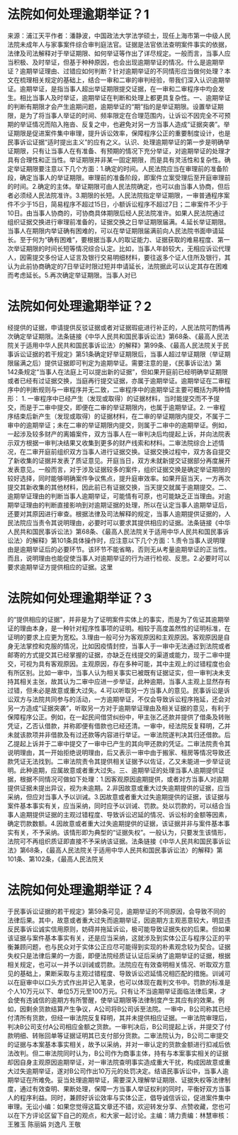 # 法院如何处理逾期举证？1

来源：浦江天平作者：潘静波，中国政法大学法学硕士，现任上海市第一中级人民法院未成年人与家事案件综合审判庭法官。证据是法官依法查明案件事实的依据，法律及司法解释对于举证期限、如何举证等作出了详尽规定。一般而言，当事人应当积极、及时举证，但基于种种原因，也会出现逾期举证的情况。什么是逾期举证？逾期举证理由、过错应如何判断？针对逾期举证的不同情形应当做何处理？本文在梳理相关规定的基础上，结合一审和二审的审判经验，带我们深入认识逾期举证。逾期举证，是指当事人超出举证期限提交证据，在一审和二审程序中均会发生。相比当事人及时举证，逾期举证在判断和处理上都更具复杂性。一、逾期举证的判断有期限才会产生逾期问题，逾期举证的“期”指的是举证期限。设置举证期限，是为了将当事人举证的时间、频率限定在合理范围内，让诉讼不因完全不可预期的举证情况而陷入拖沓、反复之中，也避免对另一方当事人造成“证据突袭”。举证期限是促进案件集中审理，提升诉讼效率，保障程序公正的重要制度设计，也是民事诉讼证据“适时提出主义”的应有之义。认识、处理逾期举证的第一步是明确举证期限，只有让当事人在有准备、有预期的情况下充分举证，对逾期举证的处理才具有合理性和正当性。举证期限并非某一固定期限，而是具有灵活性和复杂性。确定举证期限要注意以下几个方面：1.确定的时间。人民法院应当在审理前的准备阶段，确定当事人的举证期限。审理前的准备阶段，即案件立案受理后至开庭审理前的时间。2.确定的主体。举证期限可由人民法院确定，也可以由当事人协商，但后者必须经人民法院准许。3.期限的长短。人民法院指定举证期限，一审普通程序案件不少于15日，简易程序不超过15日，小额诉讼程序不超过7日；二审案件不少于10日。由当事人协商的，可协商具体期限后经人民法院准许。如果人民法院通过组织证据交换进行审理前准备的，证据交换之日举证期限届满。4.延长举证期限。当事人在期限内举证确有困难的，可以在举证期限届满前向人民法院书面申请延长。至于何为“确有困难”，要根据当事人的取证能力、证据获取的难易程度、第一次举证期限的时间长短等情况综合认定。比如，当事人年龄较大，无相应诉讼代理人，因需提交多份证人证言及银行交易明细材料，要往返多个证人住所及银行，其认为此前协商确定的7日举证时限过短并申请延长，法院据此可以认定其存在困难而考虑延长。5.再次确定举证期限。当事人对已

# 法院如何处理逾期举证？2

经提供的证据，申请提供反驳证据或者对证据瑕疵进行补正的，人民法院可酌情再次确定举证期限。法条链接《中华人民共和国民事诉讼法》第68条、《最高人民法院关于适用中华人民共和国民事诉讼法〉的解释》第99条、《最高人民法院关于民事诉讼证据的若干规定》第51条确定好举证期限后，当事人超过举证期限（举证期限届满之后）提供证据即可判定为逾期举证。需要注意的是，《民事诉讼法》第142条规定“当事人在法庭上可以提出新的证据”，但如果开庭前已经明确举证期限或者已经有过证据交换，当庭再行提交证据，亦属于逾期举证。逾期举证在二审程序中的判断规则与一审程序并无二致，二审程序中的逾期举证主要可概括为两种情形： 1. 一审程序中已经产生（发现或取得）的证据材料，当时能提交而不予提交，而是于二审中提交，即便在二审的举证期限内，也属于逾期举证。2. 一审程序结束后新产生（发现或取得）的证据材料，在二审的举证期限内提交，不属于二审中的逾期举证；未在二审的举证期限内提交，则属于二审中的逾期举证。例如，一起涉及较多财产的离婚案件，双方当事人在一审判决后均提起上诉，并向法院表示双方根据一审判决结果又收集到更多的财产线索和材料。二审法院综合上述情况，在二审开庭前组织双方当事人进行证据交换。证据交换过程中，双方各自提交了新收集的证据并发表了质证意见。开庭当日，双方未就新提交证据部分再度展开发表意见。一般而言，对于涉及证据较多的案件，组织证据交换是确定举证期限的较好选择，同时能够明确案件争议焦点，提升庭审效率。如果开庭当天，一方再次提交其新收集的其他材料，因此前已有证据交换，当天提交就属于逾期提交。二、逾期举证理由的判断当事人逾期举证，可能情有可原，也可能缺乏正当理由。对逾期举证理由的判断直接影响到对逾期证据的处理，所以在认定当事人逾期举证后，还要对其原因进行审查。根据法律及司法解释的规定，当事人逾期提供证据的，人民法院应当责令其说明理由，必要时可以要求其提供相应的证据。法条链接《中华人民共和国民事诉讼法》第68条、《最高人民法院关于适用中华人民共和国民事诉讼法〉的解释》第101条具体操作时，应注意以下几个方面：1.责令当事人说明理由是逾期举证后的必要环节。该环节不能省略，否则无从考量逾期举证的正当性。而且，说明理由也能促使当事人对逾期举证的行为进行检视、反思。2.必要时可以要求逾期举证方提供相应的证据。这里

# 法院如何处理逾期举证？3

的“提供相应的证据”，并非是为了证明案件实体上的事实，而是为了佐证其逾期举证的理由本身，是一种针对程序性事项的证明。相较于高度盖然性的证明标准，在证明的要求上应更为宽松。3.理由一般可分为客观原因和主观原因。客观原因是自身无法掌控和克服的情况，比如因疫情封控，当事人于一审中无法通过到法院或者邮寄的方式提交其已经掌握的证据，亦缺乏在线提交的渠道或能力，现于二审中提交，可视为具有客观原因。主观原因，存在多种可能，其中主观上的过错程度也会有所区别。比如一审中，当事人认为相关事实已被既有证据证实，但一审判决未支持其相关主张，故其认为二审中应进一步举证，此种逾期，当事人主观上显然存有过错，但未必是故意或重大过失。4.可以听取另一方当事人的意见。民事诉讼是诉讼双方与法院共同参与的活动，一方逾期举证，不仅会导致诉讼程序拖延，还会对另一方造成“证据突袭”，听取另一方对于逾期举证理由及相关证据的意见，有利于保障程序公正。例如，在一起民间借贷纠纷中，甲主张乙还款并提供了借条及转账凭证，乙否认借款，并称即便有借款也已经还清。一审中，经法院反复释明，乙并未就该款项并非借款及有过还款等内容进行举证。一审法院遂判决其归还借款。后乙提起上诉并于二审中提交了一审中已产生的其向甲还款的凭证。二审法院责令其说明理由，其一开始拒绝说明理由，后又表示一审中由于搬家、租房等情况导致还款凭证无法找到。二审法院责令其提供相关证据予以佐证，乙又未能进一步举证说明。此种逾期，应属故意或者重大过失。三、逾期举证的处理当事人逾期提供证据，根据不同情况可做如下处理：1.因客观原因逾期提供，或者对方当事人对逾期提供证据未提出异议，视为未逾期。2.非因故意或重大过失逾期提供的证据，应当采纳，但应对当事人予以训诫。3.因故意或者重大过失逾期提供的证据，该证据与案件基本事实有关，应当采纳，同时应予以训诫、罚款。处以罚款的，可以结合当事人逾期提供证据的主观过错程度、导致诉讼迟延的情况、诉讼标的金额等因素，确定罚款数额。4.因故意或者重大过失逾期提供的证据，该证据并非与案件基本事实有关，不予采纳。该情形即为典型的“证据失权”。一般认为，只要发生该情形，法院可不再组织质证即直接不予采纳该证据。法条链接《中华人民共和国民事诉讼法》第68条，《最高人民法院关于适用中华人民共和国民事诉讼法〉的解释》第101条、第102条，《最高人民法院关

# 法院如何处理逾期举证？4

于民事诉讼证据的若干规定》第59条可见，逾期举证的不同原因，会导致不同的法律后果。其中，故意或者重大过失而逾期举证，因逾期方主观恶意较大，明显违反民事诉讼诚实信用原则，妨碍并拖延诉讼，极可能导致证据失权的后果。但如果该证据与案件基本事实有关，还是应当采纳，这就涉及到实体公正与程序公正的平衡兼顾问题，也与民众对于实体公正应尽可能得到实现的朴素观念较为契合。证据失权只是法律后果的一方面，即便法院经质证认证后采纳了逾期举证的证据，根据相关规定，也可以一并予以训诫或罚款。法院应在有效查明相关情况、听取双方意见的基础上，果断采取与主观过错程度、导致诉讼迟延情况相匹配的措施。训诫可以在庭审中以口头方式作出并记入笔录，也可以体现在裁判文书中。罚款的标准是个人10万元以下、单位5万元至100万元。只有让不当逾期举证面临法律后果，才会使有违诚信的逾期方有所警醒，使举证期限等法律制度产生其应有的效果。例如，因剩余货款结算产生争议，A公司将B公司诉至法院。一审中，B公司称其已经付清所有货款，但经一审法院反复释明，其并未提供相应证据。一审法院审理后，判决B公司支付A公司相应金额之货款。一审判决后，B公司提起上诉，并提交了付款明细、转账回单等证据证明其已支付部分货款。二审法院认为，B公司二审提交的证据与本案基本事实相关，故予以采纳，并对一审认定的货款金额进行扣减后依法改判。但二审法院同时认为，B公司作为商事主体，持有与本案事实相关的证据却因自身主观原因逾期举证，对一审法院查明事实造成重大干扰，构成因故意或重大过失逾期举证，遂对B公司作出10万元的处罚决定。结语民事诉讼中，当事人逾期举证在所难免。妥当处理逾期举证，需要深入理解举证期限、证据失权等法律制度，通过有效查明、果断处理，保障一方当事人举证权利的同时，平衡好双方当事人的程序利益。同时，兼顾好诉讼效率与实体公正，倡导诚信诉讼，促进案件集中审理。无讼小编：如果您觉得这篇文章还不错，欢迎转发分享、点赞收藏，您也可以在下方评论区留下自己的观点，和大家一起讨论。主编：靖力责编：林慧审核：王雅玉 陈丽娟 刘逸凡 王敬

